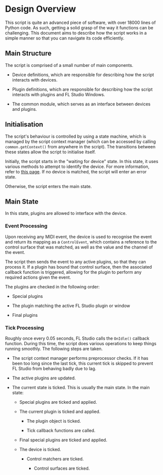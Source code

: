 
# Design Overview

This script is quite an advanced piece of software, with over 18000 lines of
Python code. As such, getting a solid grasp of the way it functions can be
challenging. This document aims to describe how the script works in a simple
manner so that you can navigate its code efficiently.

## Main Structure

The script is comprised of a small number of main components.

* Device definitions, which are responsible for describing how the script
  interacts with devices.

* Plugin definitions, which are responsible for describing how the script
  interacts with plugins and FL Studio Windows.

* The common module, which serves as an interface between devices and plugins.

## Initialisation

The script's behaviour is controlled by using a state machine, which is managed
by the script context manager (which can be accessed by calling
`common.getContext()` from anywhere in the script). The transitions between
these states allow the script to initialise itself.

Initially, the script starts in the "waiting for device" state. In this state,
it uses various methods to attempt to identify the device. For more
information, refer to [this page](devices/detection.md). If no device is
matched, the script will enter an error state.

Otherwise, the script enters the main state.

## Main State

In this state, plugins are allowed to interface with the device.

### Event Processing

Upon receiving any MIDI event, the device is used to recognise the event and
return its mapping as a `ControlEvent`, which contains a reference to the
control surface that was matched, as well as the value and the channel of the
event.

The script then sends the event to any active plugins, so that they can process
it. If a plugin has bound that control surface, then the associated callback
function is triggered, allowing for the plugin to perform any required actions
given the event.

The plugins are checked in the following order:

* Special plugins

* The plugin matching the active FL Studio plugin or window

* Final plugins

### Tick Processing

Roughly once every 0.05 seconds, FL Studio calls the `OnIdle()` callback
function. During this time, the script does various operations to keep things
running smoothly. The following steps are taken.

* The script context manager performs preprocessor checks. If it has been too
  long since the last tick, this current tick is skipped to prevent FL
  Studio from behaving badly due to lag.

* The active plugins are updated.

* The current state is ticked. This is usually the main state. In the main
  state:

    * Special plugins are ticked and applied.

    * The current plugin is ticked and applied.

        * The plugin object is ticked.

        * Tick callback functions are called.

    * Final special plugins are ticked and applied.

    * The device is ticked.

        * Control matchers are ticked.

            * Control surfaces are ticked.

